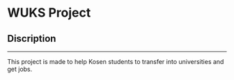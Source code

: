 # WUKS Project

## Discription

***
This project is made to help Kosen students to transfer into universities and get jobs.

